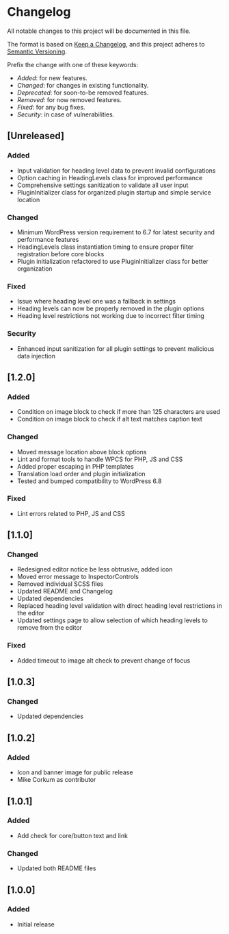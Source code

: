 # Changelog

All notable changes to this project will be documented in this file.

The format is based on [Keep a Changelog](https://keepachangelog.com/en/1.0.0/),
and this project adheres to [Semantic Versioning](https://semver.org/spec/v2.0.0.html).

Prefix the change with one of these keywords:

- _Added_: for new features.
- _Changed_: for changes in existing functionality.
- _Deprecated_: for soon-to-be removed features.
- _Removed_: for now removed features.
- _Fixed_: for any bug fixes.
- _Security_: in case of vulnerabilities.

## [Unreleased]

### Added

- Input validation for heading level data to prevent invalid configurations
- Option caching in HeadingLevels class for improved performance
- Comprehensive settings sanitization to validate all user input
- PluginInitializer class for organized plugin startup and simple service location

### Changed

- Minimum WordPress version requirement to 6.7 for latest security and performance features
- HeadingLevels class instantiation timing to ensure proper filter registration before core blocks
- Plugin initialization refactored to use PluginInitializer class for better organization

### Fixed

- Issue where heading level one was a fallback in settings
- Heading levels can now be properly removed in the plugin options
- Heading level restrictions not working due to incorrect filter timing

### Security

- Enhanced input sanitization for all plugin settings to prevent malicious data injection

## [1.2.0]

### Added

- Condition on image block to check if more than 125 characters are used
- Condition on image block to check if alt text matches caption text

### Changed

- Moved message location above block options
- Lint and format tools to handle WPCS for PHP, JS and CSS
- Added proper escaping in PHP templates
- Translation load order and plugin initialization
- Tested and bumped compatibility to WordPress 6.8

### Fixed

- Lint errors related to PHP, JS and CSS

## [1.1.0]

### Changed

- Redesigned editor notice be less obtrusive, added icon
- Moved error message to InspectorControls
- Removed individual SCSS files
- Updated README and Changelog
- Updated dependencies
- Replaced heading level validation with direct heading level restrictions in the editor
- Updated settings page to allow selection of which heading levels to remove from the editor

### Fixed

- Added timeout to image alt check to prevent change of focus

## [1.0.3]

### Changed

- Updated dependencies

## [1.0.2]

### Added

- Icon and banner image for public release
- Mike Corkum as contributor

## [1.0.1]

### Added

- Add check for core/button text and link

### Changed

- Updated both README files

## [1.0.0]

### Added

- Initial release
